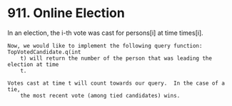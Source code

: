 # 911. Online Election

In an election, the i-th vote was cast for persons[i] at time
        times[i].

    Now, we would like to implement the following query function: TopVotedCandidate.q(int
        t) will return the number of the person that was leading the election at time
        t.  

    Votes cast at time t will count towards our query.  In the case of a tie,
        the most recent vote (among tied candidates) wins.